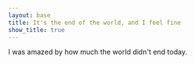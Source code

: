 ```yaml
---
layout: base
title: It's the end of the world, and I feel fine
show_title: true
---
```

I was amazed by how much the world didn't end today.
